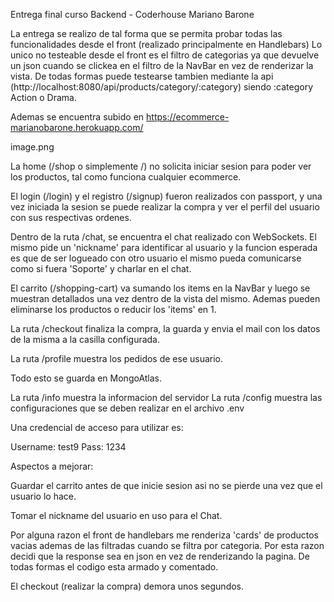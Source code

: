 Entrega final curso Backend - Coderhouse
Mariano Barone

La entrega se realizo de tal forma que se permita probar todas las funcionalidades desde el front (realizado principalmente en Handlebars)
Lo unico no testeable desde el front es el filtro de categorias ya que devuelve un json cuando se clickea en el filtro de la NavBar en vez de renderizar la vista. De todas formas puede testearse tambien mediante la api (http://localhost:8080/api/products/category/:category) siendo :category Action o Drama.

Ademas se encuentra subido en https://ecommerce-marianobarone.herokuapp.com/

image.png

La home (/shop o simplemente /) no solicita iniciar sesion para poder ver los productos, tal como funciona cualquier ecommerce.

El login (/login) y el registro (/signup) fueron realizados con passport, y una vez iniciada la sesion se puede realizar la compra y ver el perfil del usuario con sus respectivas ordenes.

Dentro de la ruta /chat, se encuentra el chat realizado con WebSockets. El mismo pide un 'nickname' para identificar al usuario y la funcion esperada es que de ser logueado con otro usuario el mismo pueda comunicarse como si fuera 'Soporte' y charlar en el chat.

El carrito (/shopping-cart) va sumando los items en la NavBar y luego se muestran detallados una vez dentro de la vista del mismo. Ademas pueden eliminarse los productos o reducir los 'items' en 1.

La ruta /checkout finaliza la compra, la guarda y envia el mail con los datos de la misma a la casilla configurada. 

La ruta /profile muestra los pedidos de ese usuario.

Todo esto se guarda en MongoAtlas.

La ruta /info muestra la informacion del servidor
La ruta /config muestra las configuraciones que se deben realizar en el archivo .env

Una credencial de acceso para utilizar es:

Username: test9
Pass: 1234

Aspectos a mejorar:

Guardar el carrito antes de que inicie sesion asi no se pierde una vez que el usuario lo hace.

Tomar el nickname del usuario en uso para el Chat.

Por alguna razon el front de handlebars me renderiza 'cards' de productos vacias ademas de las filtradas cuando se filtra por categoria. Por esta razon decidi que la response sea en json en vez de renderizando la pagina. De todas formas el codigo esta armado y comentado.

El checkout (realizar la compra) demora unos segundos.